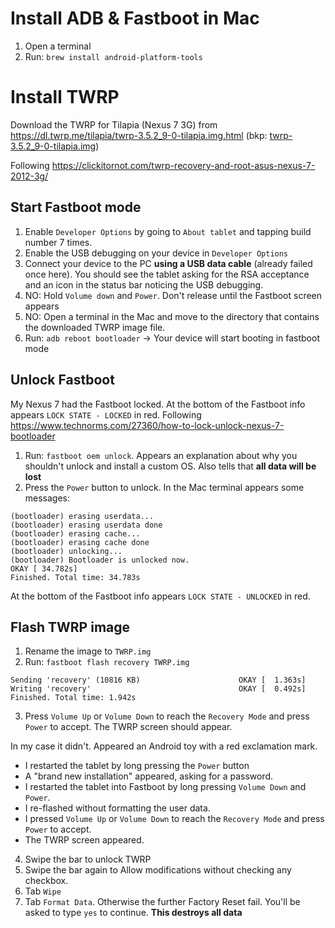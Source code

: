 

# Install ADB & Fastboot in Mac
1. Open a terminal
2. Run: `brew install android-platform-tools`


# Install TWRP
Download the TWRP for Tilapia (Nexus 7 3G) from https://dl.twrp.me/tilapia/twrp-3.5.2_9-0-tilapia.img.html (bkp: [twrp-3.5.2_9-0-tilapia.img](../../downloads/android/twrp-3.5.2_9-0-tilapia.img))

Following https://clickitornot.com/twrp-recovery-and-root-asus-nexus-7-2012-3g/

## Start Fastboot mode
1. Enable `Developer Options` by going to `About tablet` and tapping build number 7 times.
2. Enable the USB debugging on your device in `Developer Options`
3. Connect your device to the PC **using a USB data cable** (already failed once here). You should see the tablet asking for the RSA acceptance and an icon in the status bar noticing the USB debugging. 
4. NO: Hold `Volume down` and `Power`. Don't release until the Fastboot screen appears
5. NO: Open a terminal in the Mac and move to the directory that contains the downloaded TWRP image file.
4. Run: `adb reboot bootloader` -> Your device will start booting in fastboot mode 

## Unlock Fastboot
My Nexus 7 had the Fastboot locked. At the bottom of the Fastboot info appears `LOCK STATE - LOCKED` in red.
Following https://www.technorms.com/27360/how-to-lock-unlock-nexus-7-bootloader

1. Run: `fastboot oem unlock`. Appears an explanation about why you shouldn't unlock and install a custom OS. Also tells that **all data will be lost**
2. Press the `Power` button to unlock. In the Mac terminal appears some messages:
```
(bootloader) erasing userdata...
(bootloader) erasing userdata done
(bootloader) erasing cache...
(bootloader) erasing cache done
(bootloader) unlocking...
(bootloader) Bootloader is unlocked now.
OKAY [ 34.782s]
Finished. Total time: 34.783s
```

At the bottom of the Fastboot info appears `LOCK STATE - UNLOCKED` in red.

## Flash TWRP image
1. Rename the image to `TWRP.img`
2. Run: `fastboot flash recovery TWRP.img`
```
Sending 'recovery' (10816 KB)                      OKAY [  1.363s]
Writing 'recovery'                                 OKAY [  0.492s]
Finished. Total time: 1.942s
```
3. Press `Volume Up` or `Volume Down` to reach the `Recovery Mode` and press `Power` to accept. The TWRP screen should appear.

In my case it didn't. Appeared an Android toy with a red exclamation mark. 
* I restarted the tablet by long pressing the `Power` button
* A "brand new installation" appeared, asking for a password.
* I restarted the tablet into Fastboot by long pressing `Volume Down` and `Power`.
* I re-flashed without formatting the user data.
* I pressed `Volume Up` or `Volume Down` to reach the `Recovery Mode` and press `Power` to accept. 
* The TWRP screen appeared.

4. Swipe the bar to unlock TWRP
5. Swipe the bar again to Allow modifications without checking any checkbox.
6. Tab `Wipe`
7. Tab `Format Data`. Otherwise the further Factory Reset fail. You'll be asked to type `yes` to continue. **This destroys all data**
